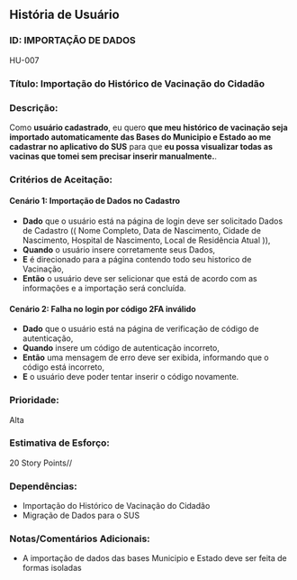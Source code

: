 ## **História de Usuário**

### **ID:** IMPORTAÇÃO DE DADOS 
HU-007


### **Título:** Importação do Histórico de Vacinação do Cidadão 

### **Descrição:**  
Como **usuário cadastrado**, eu quero **que meu histórico de vacinação seja importado automaticamente das Bases do Municipio e Estado  ao me cadastrar no aplicativo do SUS** para que **eu possa  visualizar todas as vacinas que tomei sem precisar inserir manualmente.**.


### **Critérios de Aceitação:**

#### Cenário 1:  Importação de Dados no Cadastro 
- **Dado** que o usuário está na página de login 
deve ser solicitado Dados de Cadastro (( Nome Completo, Data de Nascimento, Cidade de Nascimento, Hospital de Nascimento, Local de Residência Atual )),
- **Quando** o usuário insere corretamente seus Dados,
- **E** é direcionado para a página contendo todo seu historico de Vacinação,
- **Então** o usuário deve ser selicionar que está de acordo com as informações e a importação será concluída.

#### Cenário 2: Falha no login por código 2FA inválido
- **Dado** que o usuário está na página de verificação de código de autenticação,
- **Quando** insere um código de autenticação incorreto,
- **Então** uma mensagem de erro deve ser exibida, informando que o código está incorreto,
- **E** o usuário deve poder tentar inserir o código novamente.


### **Prioridade:**  
Alta

### **Estimativa de Esforço:**  
20 Story Points//

### **Dependências:**  
- Importação do Histórico de Vacinação do Cidadão 
- Migração de Dados para o SUS

### **Notas/Comentários Adicionais:**
- A importação de dados das bases Municipio e Estado deve ser feita de formas isoladas
